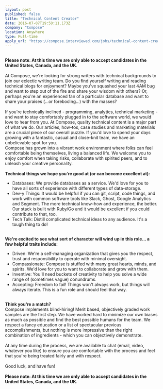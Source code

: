 ```yaml
---
layout: post
published: false
title: "Technical Content Creator"
date: 2016-07-07T19:50:11.173Z
company: "Compose"
location: Anywhere
type: Full-time
apply_url: "https://compose.interviewed.com/jobs/technical-content-creator"
---
```


<div class="paragraph_break"><br></div><div><strong>Please note: At this time we are only able to accept candidates in the United States, Canada, and the UK.</strong><br></div><div><strong><br></strong></div><div>At Compose, we&apos;re looking for strong writers with technical backgrounds to join our eclectic writing team. Do you find yourself writing and reading technical blogs for enjoyment? Maybe you&apos;ve squashed your last 4AM bug and want to step out of the fire and share your wisdom with others? Or, perhaps you&apos;re an experienced fan of a particular database and want to share your praises (...or foreboding...) with the masses?</div><div class="paragraph_break"><br></div><div>If you&apos;re technically inclined - programming, analytics, technical marketing - and want to stay comfortably plugged in to the software world, we would love to hear from you. At Compose, quality technical content is a major part of what we do. Our articles, how-tos, case studies and marketing materials are a crucial piece of our overall puzzle. If you&apos;d love to spend your days growing with a fantastic, casual and close-knit team, we have an unbelievable spot for you.</div><div>Compose has grown into a vibrant work environment where folks can feel comfortable being themselves, living a balanced life. We welcome you to enjoy comfort when taking risks, collaborate with spirited peers, and to unleash your creative personality.</div><div class="paragraph_break"><br></div><div><strong>Technical things we hope you&apos;re good at (or can become excellent at):</strong></div><ul><li>Databases: We provide databases as a service. We&apos;d love for you to have all sorts of experience with different types of data-storage.</li><li>Dev-y Things: It would be helpful if you can git, script, code things, and work with common software tools like Slack, Ghost, Google Analytics and Segment. The more technical know-how and experience, the better. Our stack is built with Ruby/Go and it would be excellent if you could contribute to that, too.</li><li>Tech Talk: Distill complicated technical ideas to any audience. It&apos;s a tough thing to do!</li></ul><div class="paragraph_break"><br></div><div><strong>We&apos;re excited to see what sort of character will wind up in this role... a few helpful traits include:</strong></div><ul><li>Driven: We&apos;re a self-managing organization that gives you the respect, trust and responsibility to operate with minimal oversight.</li><li>Compassionate: Compose is stuffed with many great hearts, minds, and spirits. We&apos;d love for you to want to collaborate and grow with them.</li><li>Inventive: You&apos;ll need buckets of creativity to help you solve a wide range of (sometimes vague) conundrums.</li><li>Accepting: Freedom to fail! Things won&apos;t always work, but things will always iterate. This is a fun role and should feel that way.</li></ul><div><strong><br></strong></div><div><strong>Think you&apos;re a match?</strong></div><div>Compose implements blind-hiring! Merit based, objectively graded work samples are the first step. We have worked hard to minimize our own biases as much as possible and find the best possible humans for the team. We respect a fancy education or a list of spectacular previous accomplishments, but nothing is more impressive than the right combination of ingredients - which you can objectively demonstrate.</div><div class="paragraph_break"><br></div><div>At any time during the process, we are available to chat (email, video, whatever you like) to ensure you are comfortable with the process and feel that you&apos;re being treated fairly and with respect.</div><div class="paragraph_break"><br></div><div>Good luck, and have fun!<br></div><div><strong><br></strong></div><div><strong>Please note: At this time we are only able to accept candidates in the United States, Canada, and the UK.</strong><br></div>